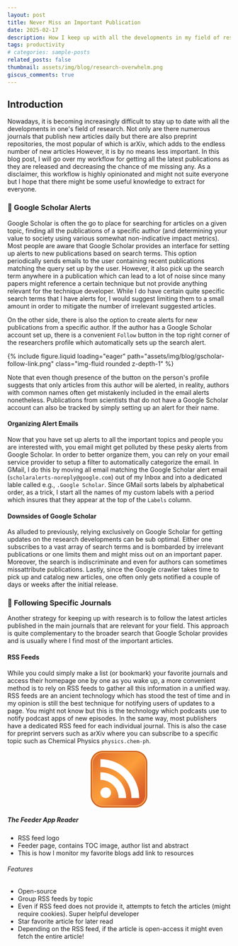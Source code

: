 ```yaml
---
layout: post
title: Never Miss an Important Publication
date: 2025-02-17
description: How I keep up with all the developments in my field of research
tags: productivity
# categories: sample-posts
related_posts: false
thumbnail: assets/img/blog/research-overwhelm.png
giscus_comments: true
---
```


## Introduction

Nowadays, it is becoming increasingly difficult to stay up to date with all the developments in one's field of research.
Not only are there numerous journals that publish new articles daily but there are also preprint repositories, the most popular of which is arXiv, which adds to the endless number of new articles
However, it is by no means less important.
In this blog post, I will go over my workflow for getting all the latest publications as they are released and decreasing the chance of me missing any.
As a disclaimer, this workflow is highly opinionated and might not suite everyone but I hope that there might be some useful knowledge to extract for everyone.

### 🔔 Google Scholar Alerts

Google Scholar is often the go to place for searching for articles on a given topic, finding all the publications of a specific author (and determining your value to society using various somewhat non-indicative impact metrics).
Most people are aware that Google Scholar provides an interface for setting up alerts to new publications based on search terms.
This option periodically sends emails to the user containing recent publications matching the query set up by the user.
However, it also pick up the search term anywhere in a publication which can lead to a lot of noise since many papers might reference a certain technique but not provide anything relevant for the technique developer.
While I do have certain quite specific search terms that I have alerts for, I would suggest limiting them to a small amount in order to mitigate the number of irrelevant suggested articles.

On the other side, there is also the option to create alerts for new publications from a specific author.
If the author has a Google Scholar account set up, there is a convenient `Follow` button in the top right corner of the researchers profile which automatically sets up the search alert.

{% include figure.liquid loading="eager" path="assets/img/blog/gscholar-follow-link.png" class="img-fluid rounded z-depth-1" %}

Note that even though presence of the button on the person's profile suggests that only articles from this author will be alerted, in reality, authors with common names often get mistakenly included in the email alerts nonetheless.
Publications from scientists that do not have a Google Scholar account can also be tracked by simply setting up an alert for their name.

#### Organizing Alert Emails

Now that you have set up alerts to all the important topics and people you are interested with, you email might get polluted by these pesky alerts from Google Scholar.
In order to better organize them, you can rely on your email service provider to setup a filter to automatically categorize the email.
In GMail, I do this by moving all email matching the Google Scholar alert email (`scholaralerts-noreply@google.com`) out of my Inbox and into a dedicated lable called e.g., `.Google Scholar`.
Since GMail sorts labels by alphabetical order, as a trick, I start all the names of my custom labels with a period which insures that they appear at the top of the `Labels` column.

#### Downsides of Google Scholar

As alluded to previously, relying exclusively on Google Scholar for getting updates on the research developments can be sub optimal.
Either one subscribes to a vast array of search terms and is bombarded by irrelevant publications or one limits them and might miss out on an important paper.
Moreover, the search is indiscriminate and even for authors can sometimes missattribute publications.
Lastly, since the Google crawler takes time to pick up and catalog new articles, one often only gets notified a couple of days or weeks after the initial release.

### 📖 Following Specific Journals

Another strategy for keeping up with research is to follow the latest articles published in the main journals that are relevant for your field.
This approach is quite complementary to the broader search that Google Scholar provides and is usually where I find most of the important articles.

#### RSS Feeds

While you could simply make a list (or bookmark) your favorite journals and access their homepage one by one as you wake up, a more convenient method is to rely on RSS feeds to gather all this information in a unified way.
RSS feeds are an ancient technology which has stood the test of time and in my opinion is still the best technique for notifying users of updates to a page.
You might not know but this is the technology which podcasts use to notify podcast apps of new episodes.
In the same way, most publishers have a dedicated RSS feed for each individual journal.
This is also the case for preprint servers such as arXiv where you can subscribe to a specific topic such as Chemical Physics `physics.chem-ph`.


<div style="display: flex; justify-content: center;">
    <img src="/assets/img/blog/rss-logo.png" style="max-width: 400px; height: auto;" />
</div>

##### The Feeder App Reader

- RSS feed logo
- Feeder page, contains TOC image, author list and abstract
- This is how I monitor my favorite blogs add link to resources

###### Features

- Open-source
- Group RSS feeds by topic
- Even if RSS feed does not provide it, attempts to fetch the articles (might require cookies). Super helpful developer
- Star favorite article for later read
- Depending on the RSS feed, if the article is open-access it might even fetch the entire article!
